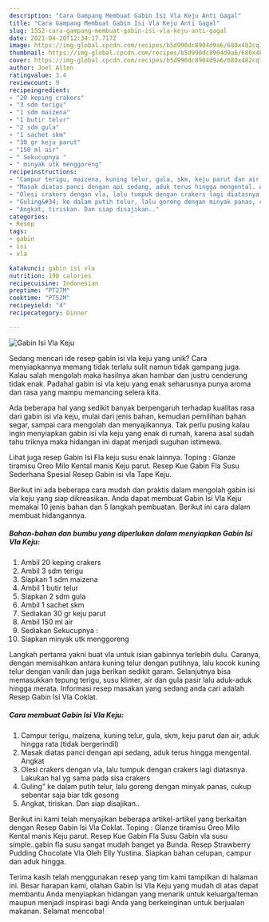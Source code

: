 ```yaml
---
description: "Cara Gampang Membuat Gabin Isi Vla Keju Anti Gagal"
title: "Cara Gampang Membuat Gabin Isi Vla Keju Anti Gagal"
slug: 1552-cara-gampang-membuat-gabin-isi-vla-keju-anti-gagal
date: 2021-04-20T12:34:17.717Z
image: https://img-global.cpcdn.com/recipes/b5d990dc8904d9a6/680x482cq70/gabin-isi-vla-keju-foto-resep-utama.jpg
thumbnail: https://img-global.cpcdn.com/recipes/b5d990dc8904d9a6/680x482cq70/gabin-isi-vla-keju-foto-resep-utama.jpg
cover: https://img-global.cpcdn.com/recipes/b5d990dc8904d9a6/680x482cq70/gabin-isi-vla-keju-foto-resep-utama.jpg
author: Joel Allen
ratingvalue: 3.4
reviewcount: 9
recipeingredient:
- "20 keping crakers"
- "3 sdm terigu"
- "1 sdm maizena"
- "1 butir telur"
- "2 sdm gula"
- "1 sachet skm"
- "30 gr keju parut"
- "150 ml air"
- " Sekucupnya "
- " minyak utk menggoreng"
recipeinstructions:
- "Campur terigu, maizena, kuning telur, gula, skm, keju parut dan air, aduk hingga rata (tidak bergerindil)"
- "Masak diatas panci dengan api sedang, aduk terus hingga mengental. Angkat"
- "Olesi crakers dengan vla, lalu tumpuk dengan crakers lagi diatasnya. Lakukan hal yg sama pada sisa crakers"
- "Guling&#34; ke dalam putih telur, lalu goreng dengan minyak panas, cukup sebentar saja biar tdk gosong"
- "Angkat, tiriskan. Dan siap disajikan.."
categories:
- Resep
tags:
- gabin
- isi
- vla

katakunci: gabin isi vla 
nutrition: 198 calories
recipecuisine: Indonesian
preptime: "PT27M"
cooktime: "PT52M"
recipeyield: "4"
recipecategory: Dinner

---
```



![Gabin Isi Vla Keju](https://img-global.cpcdn.com/recipes/b5d990dc8904d9a6/680x482cq70/gabin-isi-vla-keju-foto-resep-utama.jpg)

Sedang mencari ide resep gabin isi vla keju yang unik? Cara menyiapkannya memang tidak terlalu sulit namun tidak gampang juga. Kalau salah mengolah maka hasilnya akan hambar dan justru cenderung tidak enak. Padahal gabin isi vla keju yang enak seharusnya punya aroma dan rasa yang mampu memancing selera kita.

Ada beberapa hal yang sedikit banyak berpengaruh terhadap kualitas rasa dari gabin isi vla keju, mulai dari jenis bahan, kemudian pemilihan bahan segar, sampai cara mengolah dan menyajikannya. Tak perlu pusing kalau ingin menyiapkan gabin isi vla keju yang enak di rumah, karena asal sudah tahu triknya maka hidangan ini dapat menjadi suguhan istimewa.

Lihat juga resep Gabin Isi Fla keju susu enak lainnya. Toping : Glanze tiramisu Oreo Milo Kental manis Keju parut. Resep Kue Gabin Fla Susu Sederhana Spesial Resep Gabin isi vla Tape Keju.


Berikut ini ada beberapa cara mudah dan praktis dalam mengolah gabin isi vla keju yang siap dikreasikan. Anda dapat membuat Gabin Isi Vla Keju memakai 10 jenis bahan dan 5 langkah pembuatan. Berikut ini cara dalam membuat hidangannya.

<!--inarticleads1-->

##### Bahan-bahan dan bumbu yang diperlukan dalam menyiapkan Gabin Isi Vla Keju:

1. Ambil 20 keping crakers
1. Ambil 3 sdm terigu
1. Siapkan 1 sdm maizena
1. Ambil 1 butir telur
1. Siapkan 2 sdm gula
1. Ambil 1 sachet skm
1. Sediakan 30 gr keju parut
1. Ambil 150 ml air
1. Sediakan  Sekucupnya :
1. Siapkan  minyak utk menggoreng


Langkah pertama yakni buat vla untuk isian gabinnya terlebih dulu. Caranya, dengan memisahkan antara kuning telur dengan putihnya, lalu kocok kuning telur dengan vanili dan juga berikan sedikit garam. Selanjutnya bisa memasukkan tepung terigu, susu klimer, air dan gula pasir lalu aduk-aduk hingga merata. Informasi resep masakan yang sedang anda cari adalah Resep Gabin Isi Vla Coklat. 

<!--inarticleads2-->

##### Cara membuat Gabin Isi Vla Keju:

1. Campur terigu, maizena, kuning telur, gula, skm, keju parut dan air, aduk hingga rata (tidak bergerindil)
1. Masak diatas panci dengan api sedang, aduk terus hingga mengental. Angkat
1. Olesi crakers dengan vla, lalu tumpuk dengan crakers lagi diatasnya. Lakukan hal yg sama pada sisa crakers
1. Guling&#34; ke dalam putih telur, lalu goreng dengan minyak panas, cukup sebentar saja biar tdk gosong
1. Angkat, tiriskan. Dan siap disajikan..


Berikut ini kami telah menyajikan beberapa artikel-artikel yang berkaitan dengan Resep Gabin Isi Vla Coklat. Toping : Glanze tiramisu Oreo Milo Kental manis Keju parut. Resep Kue Gabin Fla Susu Gabin vla susu simple..gabin fla susu sangat mudah banget ya Bunda. Resep Strawberry Pudding Chocolate Vla Oleh Elly Yustina. Siapkan bahan celupan, campur dan aduk hingga. 

Terima kasih telah menggunakan resep yang tim kami tampilkan di halaman ini. Besar harapan kami, olahan Gabin Isi Vla Keju yang mudah di atas dapat membantu Anda menyiapkan hidangan yang menarik untuk keluarga/teman maupun menjadi inspirasi bagi Anda yang berkeinginan untuk berjualan makanan. Selamat mencoba!
